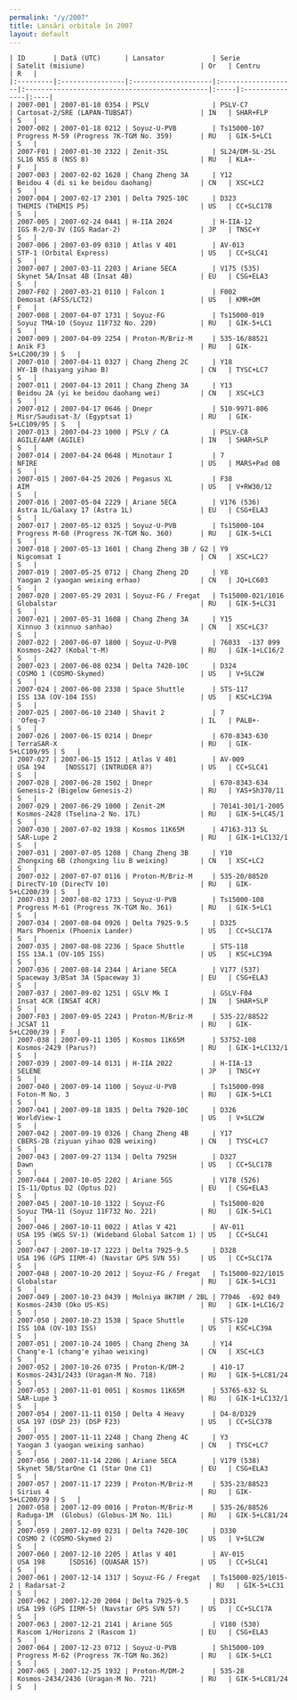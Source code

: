 ```yaml
---
permalink: "/y/2007"
title: Lansări orbitale în 2007
layout: default
---
```


    | ID       | Dată (UTC)      | Lansator            | Serie              | Satelit (misiune)                             | Or   | Centru         | R   |
    |:---------|:----------------|:--------------------|:-------------------|:----------------------------------------------|:-----|:---------------|:----|
    | 2007-001 | 2007-01-10 0354 | PSLV                | PSLV-C7            | Cartosat-2/SRE (LAPAN-TUBSAT)                 | IN   | SHAR+FLP       | S   |
    | 2007-002 | 2007-01-18 0212 | Soyuz-U-PVB         | Ts15000-107        | Progress M-59 (Progress 7K-TGM No. 359)       | RU   | GIK-5+LC1      | S   |
    | 2007-F01 | 2007-01-30 2322 | Zenit-3SL           | SL24/DM-SL-25L     | SL16 NSS 8 (NSS 8)                            | RU   | KLA+-          | F   |
    | 2007-003 | 2007-02-02 1628 | Chang Zheng 3A      | Y12                | Beidou 4 (di si ke beidou daohang)            | CN   | XSC+LC2        | S   |
    | 2007-004 | 2007-02-17 2301 | Delta 7925-10C      | D323               | THEMIS (THEMIS P5)                            | US   | CC+SLC17B      | S   |
    | 2007-005 | 2007-02-24 0441 | H-IIA 2024          | H-IIA-12           | IGS R-2/O-3V (IGS Radar-2)                    | JP   | TNSC+Y         | S   |
    | 2007-006 | 2007-03-09 0310 | Atlas V 401         | AV-013             | STP-1 (Orbital Express)                       | US   | CC+SLC41       | S   |
    | 2007-007 | 2007-03-11 2203 | Ariane 5ECA         | V175 (535)         | Skynet 5A/Insat 4B (Insat 4B)                 | EU   | CSG+ELA3       | S   |
    | 2007-F02 | 2007-03-21 0110 | Falcon 1            | F002               | Demosat (AFSS/LCT2)                           | US   | KMR+OM         | F   |
    | 2007-008 | 2007-04-07 1731 | Soyuz-FG            | Ts15000-019        | Soyuz TMA-10 (Soyuz 11F732 No. 220)           | RU   | GIK-5+LC1      | S   |
    | 2007-009 | 2007-04-09 2254 | Proton-M/Briz-M     | 535-16/88521       | Anik F3                                       | RU   | GIK-5+LC200/39 | S   |
    | 2007-010 | 2007-04-11 0327 | Chang Zheng 2C      | Y18                | HY-1B (haiyang yihao B)                       | CN   | TYSC+LC7       | S   |
    | 2007-011 | 2007-04-13 2011 | Chang Zheng 3A      | Y13                | Beidou 2A (yi ke beidou daohang wei)          | CN   | XSC+LC3        | S   |
    | 2007-012 | 2007-04-17 0646 | Dnepr               | 510-9971-806       | Misr/Saudisat-3/ (Egyptsat 1)                 | RU   | GIK-5+LC109/95 | S   |
    | 2007-013 | 2007-04-23 1000 | PSLV / CA           | PSLV-C8            | AGILE/AAM (AGILE)                             | IN   | SHAR+SLP       | S   |
    | 2007-014 | 2007-04-24 0648 | Minotaur I          | 7                  | NFIRE                                         | US   | MARS+Pad 0B    | S   |
    | 2007-015 | 2007-04-25 2026 | Pegasus XL          | F38                | AIM                                           | US   | V+RW30/12      | S   |
    | 2007-016 | 2007-05-04 2229 | Ariane 5ECA         | V176 (536)         | Astra 1L/Galaxy 17 (Astra 1L)                 | EU   | CSG+ELA3       | S   |
    | 2007-017 | 2007-05-12 0325 | Soyuz-U-PVB         | Ts15000-104        | Progress M-60 (Progress 7K-TGM No. 360)       | RU   | GIK-5+LC1      | S   |
    | 2007-018 | 2007-05-13 1601 | Chang Zheng 3B / G2 | Y9                 | Nigcomsat 1                                   | CN   | XSC+LC2?       | S   |
    | 2007-019 | 2007-05-25 0712 | Chang Zheng 2D      | Y8                 | Yaogan 2 (yaogan weixing erhao)               | CN   | JQ+LC603       | S   |
    | 2007-020 | 2007-05-29 2031 | Soyuz-FG / Fregat   | Ts15000-021/1016   | Globalstar                                    | RU   | GIK-5+LC31     | S   |
    | 2007-021 | 2007-05-31 1608 | Chang Zheng 3A      | Y15                | Xinnuo 3 (xinnuo sanhao)                      | CN   | XSC+LC3?       | S   |
    | 2007-022 | 2007-06-07 1800 | Soyuz-U-PVB         | 76033  -137 099    | Kosmos-2427 (Kobal't-M)                       | RU   | GIK-1+LC16/2   | S   |
    | 2007-023 | 2007-06-08 0234 | Delta 7420-10C      | D324               | COSMO 1 (COSMO-Skymed)                        | US   | V+SLC2W        | S   |
    | 2007-024 | 2007-06-08 2338 | Space Shuttle       | STS-117            | ISS 13A (OV-104 ISS)                          | US   | KSC+LC39A      | S   |
    | 2007-025 | 2007-06-10 2340 | Shavit 2            | 7                  | 'Ofeq-7                                       | IL   | PALB+-         | S   |
    | 2007-026 | 2007-06-15 0214 | Dnepr               | 670-8343-630       | TerraSAR-X                                    | RU   | GIK-5+LC109/95 | S   |
    | 2007-027 | 2007-06-15 1512 | Atlas V 401         | AV-009             | USA 194     [NOSS17] (INTRUDER 8?)            | US   | CC+SLC41       | S   |
    | 2007-028 | 2007-06-28 1502 | Dnepr               | 670-8343-634       | Genesis-2 (Bigelow Genesis-2)                 | RU   | YAS+Sh370/11   | S   |
    | 2007-029 | 2007-06-29 1000 | Zenit-2M            | 70141-301/1-2005   | Kosmos-2428 (Tselina-2 No. 17L)               | RU   | GIK-5+LC45/1   | S   |
    | 2007-030 | 2007-07-02 1938 | Kosmos 11K65M       | 47163-313 SL       | SAR-Lupe 2                                    | RU   | GIK-1+LC132/1  | S   |
    | 2007-031 | 2007-07-05 1208 | Chang Zheng 3B      | Y10                | Zhongxing 6B (zhongxing liu B weixing)        | CN   | XSC+LC2        | S   |
    | 2007-032 | 2007-07-07 0116 | Proton-M/Briz-M     | 535-20/88520       | DirecTV-10 (DirecTV 10)                       | RU   | GIK-5+LC200/39 | S   |
    | 2007-033 | 2007-08-02 1733 | Soyuz-U-PVB         | Ts15000-108        | Progress M-61 (Progress 7K-TGM No. 361)       | RU   | GIK-5+LC1      | S   |
    | 2007-034 | 2007-08-04 0926 | Delta 7925-9.5      | D325               | Mars Phoenix (Phoenix Lander)                 | US   | CC+SLC17A      | S   |
    | 2007-035 | 2007-08-08 2236 | Space Shuttle       | STS-118            | ISS 13A.1 (OV-105 ISS)                        | US   | KSC+LC39A      | S   |
    | 2007-036 | 2007-08-14 2344 | Ariane 5ECA         | V177 (537)         | Spaceway 3/BSat 3A (Spaceway 3)               | EU   | CSG+ELA3       | S   |
    | 2007-037 | 2007-09-02 1251 | GSLV Mk I           | GSLV-F04           | Insat 4CR (INSAT 4CR)                         | IN   | SHAR+SLP       | S   |
    | 2007-F03 | 2007-09-05 2243 | Proton-M/Briz-M     | 535-22/88522       | JCSAT 11                                      | RU   | GIK-5+LC200/39 | F   |
    | 2007-038 | 2007-09-11 1305 | Kosmos 11K65M       | 53752-108          | Kosmos-2429 (Parus?)                          | RU   | GIK-1+LC132/1  | S   |
    | 2007-039 | 2007-09-14 0131 | H-IIA 2022          | H-IIA-13           | SELENE                                        | JP   | TNSC+Y         | S   |
    | 2007-040 | 2007-09-14 1100 | Soyuz-U-PVB         | Ts15000-098        | Foton-M No. 3                                 | RU   | GIK-5+LC1      | S   |
    | 2007-041 | 2007-09-18 1835 | Delta 7920-10C      | D326               | WorldView-1                                   | US   | V+SLC2W        | S   |
    | 2007-042 | 2007-09-19 0326 | Chang Zheng 4B      | Y17                | CBERS-2B (ziyuan yihao 02B weixing)           | CN   | TYSC+LC7       | S   |
    | 2007-043 | 2007-09-27 1134 | Delta 7925H         | D327               | Dawn                                          | US   | CC+SLC17B      | S   |
    | 2007-044 | 2007-10-05 2202 | Ariane 5GS          | V178 (526)         | IS-11/Optus D2 (Optus D2)                     | EU   | CSG+ELA3       | S   |
    | 2007-045 | 2007-10-10 1322 | Soyuz-FG            | Ts15000-020        | Soyuz TMA-11 (Soyuz 11F732 No. 221)           | RU   | GIK-5+LC1      | S   |
    | 2007-046 | 2007-10-11 0022 | Atlas V 421         | AV-011             | USA 195 (WGS SV-1) (Wideband Global Satcom 1) | US   | CC+SLC41       | S   |
    | 2007-047 | 2007-10-17 1223 | Delta 7925-9.5      | D328               | USA 196 (GPS IIRM-4) (Navstar GPS SVN 55)     | US   | CC+SLC17A      | S   |
    | 2007-048 | 2007-10-20 2012 | Soyuz-FG / Fregat   | Ts15000-022/1015   | Globalstar                                    | RU   | GIK-5+LC31     | S   |
    | 2007-049 | 2007-10-23 0439 | Molniya 8K78M / 2BL | 77046  -692 049    | Kosmos-2430 (Oko US-KS)                       | RU   | GIK-1+LC16/2   | S   |
    | 2007-050 | 2007-10-23 1538 | Space Shuttle       | STS-120            | ISS 10A (OV-103 ISS)                          | US   | KSC+LC39A      | S   |
    | 2007-051 | 2007-10-24 1005 | Chang Zheng 3A      | Y14                | Chang'e-1 (chang'e yihao weixing)             | CN   | XSC+LC3        | S   |
    | 2007-052 | 2007-10-26 0735 | Proton-K/DM-2       | 410-17             | Kosmos-2431/2433 (Uragan-M No. 718)           | RU   | GIK-5+LC81/24  | S   |
    | 2007-053 | 2007-11-01 0051 | Kosmos 11K65M       | 53765-632 SL       | SAR-Lupe 3                                    | RU   | GIK-1+LC132/1  | S   |
    | 2007-054 | 2007-11-11 0150 | Delta 4 Heavy       | D4-8/D329          | USA 197 (DSP 23) (DSP F23)                    | US   | CC+SLC37B      | S   |
    | 2007-055 | 2007-11-11 2248 | Chang Zheng 4C      | Y3                 | Yaogan 3 (yaogan weixing sanhao)              | CN   | TYSC+LC7       | S   |
    | 2007-056 | 2007-11-14 2206 | Ariane 5ECA         | V179 (538)         | Skynet 5B/StarOne C1 (Star One C1)            | EU   | CSG+ELA3       | S   |
    | 2007-057 | 2007-11-17 2239 | Proton-M/Briz-M     | 535-23/88523       | Sirius 4                                      | RU   | GIK-5+LC200/39 | S   |
    | 2007-058 | 2007-12-09 0016 | Proton-M/Briz-M     | 535-26/88526       | Raduga-1M  (Globus) (Globus-1M No. 11L)       | RU   | GIK-5+LC81/24  | S   |
    | 2007-059 | 2007-12-09 0231 | Delta 7420-10C      | D330               | COSMO 2 (COSMO-Skymed 2)                      | US   | V+SLC2W        | S   |
    | 2007-060 | 2007-12-10 2205 | Atlas V 401         | AV-015             | USA 198      [SDS16] (QUASAR 15?)             | US   | CC+SLC41       | S   |
    | 2007-061 | 2007-12-14 1317 | Soyuz-FG / Fregat   | Ts15000-025/1015-2 | Radarsat-2                                    | RU   | GIK-5+LC31     | S   |
    | 2007-062 | 2007-12-20 2004 | Delta 7925-9.5      | D331               | USA 199 (GPS IIRM-5) (Navstar GPS SVN 57)     | US   | CC+SLC17A      | S   |
    | 2007-063 | 2007-12-21 2141 | Ariane 5GS          | V180 (530)         | Rascom 1/Horizons 2 (Rascom 1)                | EU   | CSG+ELA3       | S   |
    | 2007-064 | 2007-12-23 0712 | Soyuz-U-PVB         | Sh15000-109        | Progress M-62 (Progress 7K-TGM No.362)        | RU   | GIK-5+LC1      | S   |
    | 2007-065 | 2007-12-25 1932 | Proton-M/DM-2       | 535-28             | Kosmos-2434/2436 (Uragan-M No. 721)           | RU   | GIK-5+LC81/24  | S   |

